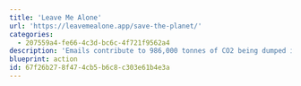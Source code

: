 ```yaml
---
title: 'Leave Me Alone'
url: 'https://leavemealone.app/save-the-planet/'
categories:
  - 207559a4-fe66-4c3d-bc6c-4f721f9562a4
description: 'Emails contribute to 986,000 tonnes of CO2 being dumped into the atmosphere every day, that''s 4g per email. Unsubscribe from unwanted subscription emails and reduce your carbon footprint.'
blueprint: action
id: 67f26b27-8f47-4cb5-b6c8-c303e61b4e3a
---
```


